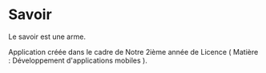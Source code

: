 # Savoir

Le savoir est une arme.

Application créée dans le cadre de Notre 2ième année de Licence ( Matière : Développement d'applications mobiles ).
